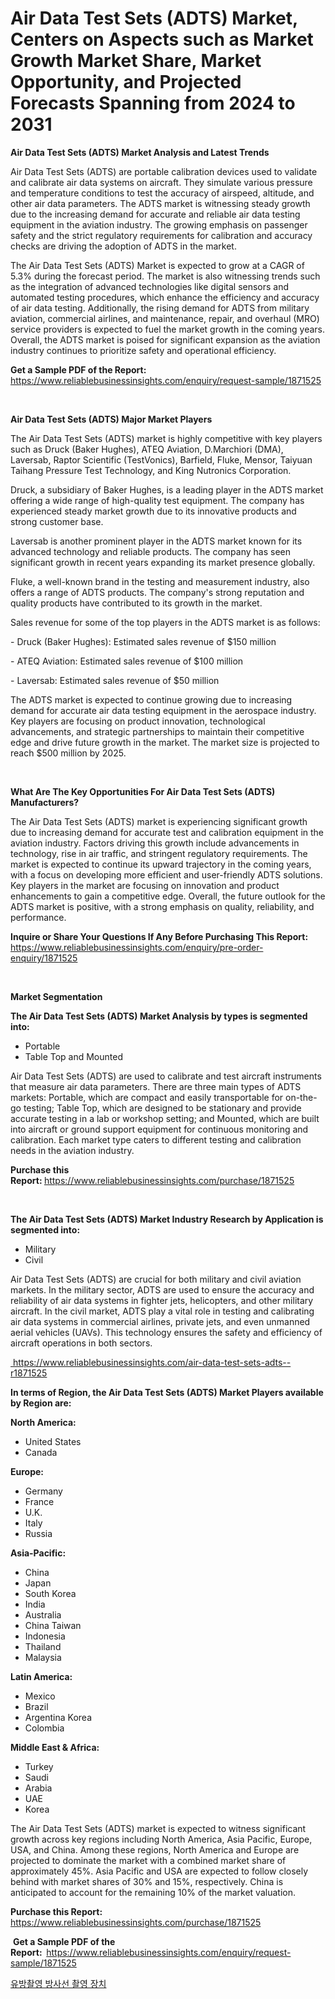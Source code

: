 <p><h1>Air Data Test Sets (ADTS) Market, Centers on Aspects such as Market Growth Market Share, Market Opportunity, and Projected Forecasts Spanning from 2024 to 2031</h1></p><p><strong>Air Data Test Sets (ADTS) Market Analysis and Latest Trends</strong></p>
<p><p>Air Data Test Sets (ADTS) are portable calibration devices used to validate and calibrate air data systems on aircraft. They simulate various pressure and temperature conditions to test the accuracy of airspeed, altitude, and other air data parameters. The ADTS market is witnessing steady growth due to the increasing demand for accurate and reliable air data testing equipment in the aviation industry. The growing emphasis on passenger safety and the strict regulatory requirements for calibration and accuracy checks are driving the adoption of ADTS in the market.</p><p>The Air Data Test Sets (ADTS) Market is expected to grow at a CAGR of 5.3% during the forecast period. The market is also witnessing trends such as the integration of advanced technologies like digital sensors and automated testing procedures, which enhance the efficiency and accuracy of air data testing. Additionally, the rising demand for ADTS from military aviation, commercial airlines, and maintenance, repair, and overhaul (MRO) service providers is expected to fuel the market growth in the coming years. Overall, the ADTS market is poised for significant expansion as the aviation industry continues to prioritize safety and operational efficiency.</p></p>
<p><strong>Get a Sample PDF of the Report:&nbsp;</strong> <a href="https://www.reliablebusinessinsights.com/enquiry/request-sample/1871525">https://www.reliablebusinessinsights.com/enquiry/request-sample/1871525</a></p>
<p>&nbsp;</p>
<p><strong>Air Data Test Sets (ADTS) Major Market Players</strong></p>
<p><p>The Air Data Test Sets (ADTS) market is highly competitive with key players such as Druck (Baker Hughes), ATEQ Aviation, D.Marchiori (DMA), Laversab, Raptor Scientific (TestVonics), Barfield, Fluke, Mensor, Taiyuan Taihang Pressure Test Technology, and King Nutronics Corporation.</p><p>Druck, a subsidiary of Baker Hughes, is a leading player in the ADTS market offering a wide range of high-quality test equipment. The company has experienced steady market growth due to its innovative products and strong customer base.</p><p>Laversab is another prominent player in the ADTS market known for its advanced technology and reliable products. The company has seen significant growth in recent years expanding its market presence globally.</p><p>Fluke, a well-known brand in the testing and measurement industry, also offers a range of ADTS products. The company's strong reputation and quality products have contributed to its growth in the market.</p><p>Sales revenue for some of the top players in the ADTS market is as follows:</p><p>- Druck (Baker Hughes): Estimated sales revenue of $150 million</p><p>- ATEQ Aviation: Estimated sales revenue of $100 million</p><p>- Laversab: Estimated sales revenue of $50 million</p><p>The ADTS market is expected to continue growing due to increasing demand for accurate air data testing equipment in the aerospace industry. Key players are focusing on product innovation, technological advancements, and strategic partnerships to maintain their competitive edge and drive future growth in the market. The market size is projected to reach $500 million by 2025.</p></p>
<p>&nbsp;</p>
<p><strong>What Are The Key Opportunities For Air Data Test Sets (ADTS) Manufacturers?</strong></p>
<p><p>The Air Data Test Sets (ADTS) market is experiencing significant growth due to increasing demand for accurate test and calibration equipment in the aviation industry. Factors driving this growth include advancements in technology, rise in air traffic, and stringent regulatory requirements. The market is expected to continue its upward trajectory in the coming years, with a focus on developing more efficient and user-friendly ADTS solutions. Key players in the market are focusing on innovation and product enhancements to gain a competitive edge. Overall, the future outlook for the ADTS market is positive, with a strong emphasis on quality, reliability, and performance.</p></p>
<p><strong>Inquire or Share Your Questions If Any Before Purchasing This Report:</strong> <a href="https://www.reliablebusinessinsights.com/enquiry/pre-order-enquiry/1871525">https://www.reliablebusinessinsights.com/enquiry/pre-order-enquiry/1871525</a></p>
<p>&nbsp;</p>
<p><strong>Market Segmentation</strong></p>
<p><strong>The Air Data Test Sets (ADTS) Market Analysis by types is segmented into:</strong></p>
<p><ul><li>Portable</li><li>Table Top and Mounted</li></ul></p>
<p><p>Air Data Test Sets (ADTS) are used to calibrate and test aircraft instruments that measure air data parameters. There are three main types of ADTS markets: Portable, which are compact and easily transportable for on-the-go testing; Table Top, which are designed to be stationary and provide accurate testing in a lab or workshop setting; and Mounted, which are built into aircraft or ground support equipment for continuous monitoring and calibration. Each market type caters to different testing and calibration needs in the aviation industry.</p></p>
<p><strong>Purchase this Report:&nbsp;</strong><a href="https://www.reliablebusinessinsights.com/purchase/1871525">https://www.reliablebusinessinsights.com/purchase/1871525</a></p>
<p>&nbsp;</p>
<p><strong>The Air Data Test Sets (ADTS) Market Industry Research by Application is segmented into:</strong></p>
<p><ul><li>Military</li><li>Civil</li></ul></p>
<p><p>Air Data Test Sets (ADTS) are crucial for both military and civil aviation markets. In the military sector, ADTS are used to ensure the accuracy and reliability of air data systems in fighter jets, helicopters, and other military aircraft. In the civil market, ADTS play a vital role in testing and calibrating air data systems in commercial airlines, private jets, and even unmanned aerial vehicles (UAVs). This technology ensures the safety and efficiency of aircraft operations in both sectors.</p></p>
<p><a href="https://www.reliablebusinessinsights.com/air-data-test-sets-adts--r1871525">&nbsp;https://www.reliablebusinessinsights.com/air-data-test-sets-adts--r1871525</a></p>
<p><strong>In terms of Region, the Air Data Test Sets (ADTS) Market Players available by Region are:</strong></p>
<p>
    <p> <strong> North America: </strong>
        <ul>
            <li>United States</li>
            <li>Canada</li>
        </ul>
        </p> 
    <p> <strong> Europe: </strong>
        <ul>
            <li>Germany</li>
            <li>France</li>
            <li>U.K.</li>
            <li>Italy</li>
            <li>Russia</li>
        </ul>
        </p> 
    <p> <strong> Asia-Pacific: </strong>
        <ul>
            <li>China</li>
            <li>Japan</li>
            <li>South Korea</li>
            <li>India</li>
            <li>Australia</li>
            <li>China Taiwan</li>
            <li>Indonesia</li>
            <li>Thailand</li>
            <li>Malaysia</li>
        </ul>
        </p> 
    <p> <strong> Latin America: </strong>
        <ul>
            <li>Mexico</li>
            <li>Brazil</li>
            <li>Argentina Korea</li>
            <li>Colombia</li>
        </ul>
        </p> 
    <p> <strong> Middle East & Africa: </strong>
        <ul>
            <li>Turkey</li>
            <li>Saudi</li>
            <li>Arabia</li>
            <li>UAE</li>
            <li>Korea</li>
        </ul>
    </p>
    </p>
<p><p>The Air Data Test Sets (ADTS) market is expected to witness significant growth across key regions including North America, Asia Pacific, Europe, USA, and China. Among these regions, North America and Europe are projected to dominate the market with a combined market share of approximately 45%. Asia Pacific and USA are expected to follow closely behind with market shares of 30% and 15%, respectively. China is anticipated to account for the remaining 10% of the market valuation.</p></p>
<p><strong>Purchase this Report: </strong><a href="https://www.reliablebusinessinsights.com/purchase/1871525">https://www.reliablebusinessinsights.com/purchase/1871525</a></p>
<p>&nbsp;<strong>Get a Sample PDF of the Report:&nbsp;&nbsp;</strong><a href="https://www.reliablebusinessinsights.com/enquiry/request-sample/1871525">https://www.reliablebusinessinsights.com/enquiry/request-sample/1871525</a></p>
<p><strong></strong></p>
<p><p><a href="https://github.com/jimahmed0511/Market-Research-Report-List-1/blob/main/5394089177410.md">유방촬영 방사선 촬영 장치</a></p></p>